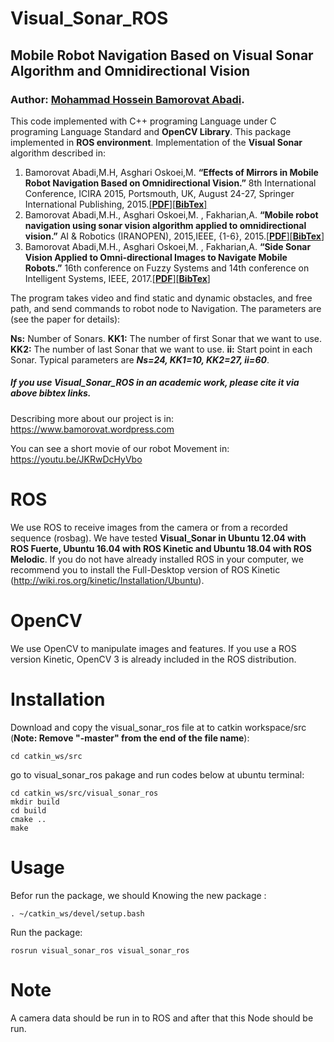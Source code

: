 # Visual_Sonar_ROS
## Mobile Robot Navigation Based on Visual Sonar Algorithm and Omnidirectional Vision
### Author: [Mohammad Hossein Bamorovat Abadi](https://bamorovat.wordpress.com/).

This code implemented with C++ programing Language under C programing Language Standard and **OpenCV Library**.
This package implemented in **ROS environment**.
Implementation of the **Visual Sonar** algorithm described in:

1. Bamorovat Abadi,M.H, Asghari Oskoei,M. **“Effects of Mirrors in Mobile Robot Navigation Based on Omnidirectional Vision.”** 8th International Conference, ICIRA 2015, Portsmouth, UK, August 24-27, Springer International Publishing, 2015.[[**PDF**]](https://bamorovat.files.wordpress.com/2017/01/intelligentroboticsandapplications.pdf)[[**BibTex**]](https://bamorovat.wordpress.com/bibtex1/)
2. Bamorovat Abadi,M.H., Asghari Oskoei,M. , Fakharian,A. **“Mobile robot navigation using sonar vision algorithm applied to omnidirectional vision.”** AI & Robotics (IRANOPEN), 2015,IEEE, {1-6}, 2015.[[**PDF**]](https://bamorovat.files.wordpress.com/2017/01/the-7th-robocup-iranopen-international-symposium-and-the-5th-joint-conference-of-ai-robotics.pdf)[[**BibTex**]](https://bamorovat.wordpress.com/bibtex2/)
3.  Bamorovat Abadi,M.H., Asghari Oskoei,M. , Fakharian,A. **“Side Sonar Vision Applied to Omni-directional Images to Navigate Mobile Robots.”** 16th conference on Fuzzy Systems and 14th conference on Intelligent Systems, IEEE, 2017.[[**PDF**]](https://bamorovat.files.wordpress.com/2017/08/side-sonar-vision-applied-to-omni-directional-images-to-navigate.pdf)[[**BibTex**]](https://bamorovat.wordpress.com/bibtext3/)

The program takes video and find static and dynamic obstacles, and free path, and send commands to robot node to Navigation. The parameters are (see the paper for details):

**Ns:** Number of Sonars. **KK1:** The number of first Sonar that we want to use. **KK2:** The number of last Sonar that we want to use. **ii:** Start point in each Sonar. Typical parameters are ***Ns=24, KK1=10, KK2=27, ii=60***.


##### If you use ***Visual_Sonar_ROS*** in an academic work, **please cite it via above bibtex links**.
Describing more about our project is in: https://www.bamorovat.wordpress.com

You can see a short movie of our robot Movement in: https://youtu.be/JKRwDcHyVbo

# ROS
We use ROS to receive images from the camera or from a recorded sequence (rosbag). We have tested **Visual_Sonar in Ubuntu 12.04 with ROS Fuerte, Ubuntu 16.04 with ROS Kinetic and Ubuntu 18.04 with ROS Melodic**. If you do not have already installed ROS in your computer, we recommend you to install the Full-Desktop version of ROS Kinetic (http://wiki.ros.org/kinetic/Installation/Ubuntu).

# OpenCV
We use OpenCV to manipulate images and features. If you use a ROS version Kinetic, OpenCV 3 is already included in the ROS distribution.

# Installation
Download and copy the visual_sonar_ros file at to catkin workspace/src (**Note: Remove "-master" from the end of the file name**):

    cd catkin_ws/src

go to visual_sonar_ros pakage and run codes below at ubuntu terminal:

    cd catkin_ws/src/visual_sonar_ros
    mkdir build
    cd build
    cmake ..
    make
 
# Usage
Befor run the package, we should Knowing the new package :

    . ~/catkin_ws/devel/setup.bash
    
Run the package:

    rosrun visual_sonar_ros visual_sonar_ros

# Note
A camera data should be run in to ROS and after that this Node should be run.
